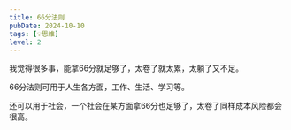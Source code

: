 ```yaml
---
title: 66分法则
pubDate: 2024-10-10
tags: [💡思维]
level: 2
---
```


我觉得很多事，能拿66分就足够了，太卷了就太累，太躺了又不足。

66分法则可用于人生各方面，工作、生活、学习等。

还可以用于社会，一个社会在某方面拿66分也足够了，太卷了同样成本风险都会很高。
